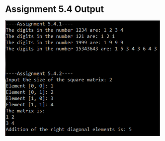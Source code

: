 # Assignment 5.4 Output
![Screenshot of Assignment 5.4 output](/Assignment_5.4/Assignment_5.4_Output.png)
